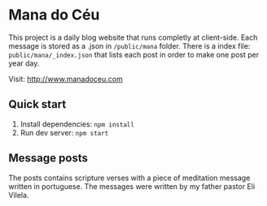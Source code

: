 # Mana do Céu
This project is a daily blog website that runs completly at client-side. Each message is stored as a .json in `/public/mana` folder.
There is a index file: `public/mana/_index.json` that lists each post in order to make one post per year day.

Visit: http://www.manadoceu.com

## Quick start
1. Install dependencies: `npm install`
2. Run dev server: `npm start`

## Message posts
The posts contains scripture verses with a piece of meditation message written in portuguese.
The messages were written by my father pastor Eli Vilela.

